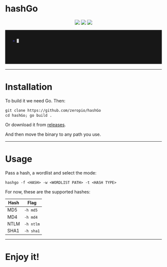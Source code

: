 # hashGo

<p align="center">
<img src="https://img.shields.io/badge/--00ADD8?logo=go&logoColor=ffffff">
<img src="https://img.shields.io/github/go-mod/go-version/zeropio/hashGo">
<img src="https://badges.frapsoft.com/os/v1/open-source.png?v=103">
</p>

![Image](/img/hashgo.gif)

---

# Installation

To build it we need Go. Then:
```
git clone https://github.com/zeropio/hashGo
cd hashGo; go build .
```

Or download it from [releases](https://github.com/zeropio/hashGo/releases).

And then move the binary to any path you use. 

---

# Usage

Pass a hash, a wordlist and select the mode:
```
hashgo -f <HASH> -w <WORDLIST PATH> -t <HASH TYPE>
```

For now, these are the supported hashes:

| **Hash** | **Flag** |
| -------- | -------- |
| MD5 | `-h md5` |
| MD4 | `-h md4` |
| NTLM | `-h ntlm` |
| SHA1 | `-h sha1` |

---

# Enjoy it!
